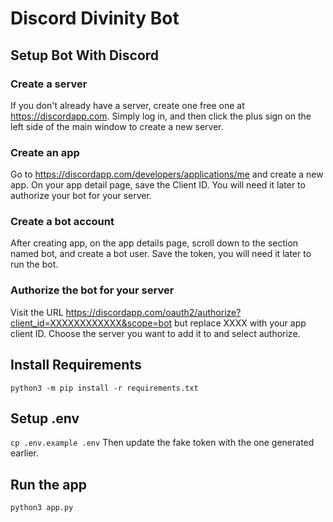 # Discord Divinity Bot

## Setup Bot With Discord
### Create a server
If you don't already have a server, create one free one at https://discordapp.com. Simply log in, and then click the plus sign on the left side of the main window to create a new server.

### Create an app
Go to https://discordapp.com/developers/applications/me and create a new app. On your app detail page, save the Client ID. You will need it later to authorize your bot for your server.

### Create a bot account
After creating app, on the app details page, scroll down to the section named bot, and create a bot user. Save the token, you will need it later to run the bot.

### Authorize the bot for your server
Visit the URL https://discordapp.com/oauth2/authorize?client_id=XXXXXXXXXXXX&scope=bot but replace XXXX with your app client ID. Choose the server you want to add it to and select authorize.

## Install Requirements
`python3 -m pip install -r requirements.txt`

## Setup .env
`cp .env.example .env`
Then update the fake token with the one generated earlier.

## Run the app
`python3 app.py`